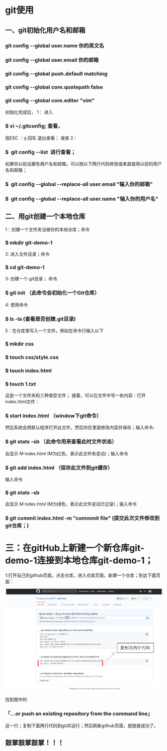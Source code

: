 # git使用
## 一、git初始化用户名和邮箱
### git config --global user.name 你的英文名
### git config --global user.email 你的邮箱
### git config --global push.default matching
### git config --global core.quotepath false
### git config --global core.editor "vim"
初始化完成后，
1： 进入
### $ vi ~/.gitconfig; 查看，
按ESC ：q 回车 退出查看；
或者
2：
### $  git config --list  进行查看；

如果你以前设置有用户名和邮箱，可以按以下两行代码修改或者直接用以前的用户名和邮箱；
### $  git config --global --replace-all user.email "输入你的邮箱" 
### $  git config --global --replace-all user.name "输入你的用户名"
## 二、用git创建一个本地仓库
1：创建一个文件夹当做你的本地仓库；命令
### $ mkdir git-demo-1
2: 进入文件目录；命令
### $ cd git-demo-1
 3: 创建一个.git目录；
命令
### $ git init （此命令会初始化一个Git仓库）
4: 使用命令 
### $ ls -la (查看是否创建.git目录)
5：在仓库里写入一个文件，例如在命令行输入以下
### $ mkdir css
### $ touch css/style.css
### $ touch index.html
### $ touch 1.txt
这是一个文件夹和三种类型文件；
接着，可以在文件中写一些内容：打开index.html文件： 
### $ start index.html  （window下git命令）
然后系统会用默认程序打开此文件，然后你在里面修改内容并保存；输入命令:
 ### $ git stats -sb （此命令用来查看此时文件状态）
会显示 M index.html (M为红色，表示此文件有变动)；输入命令 
### $ git add index.html （保存此文件到git缓存）
输入命令 
### $ git stats -sb 
会显示 M index.html (M为绿色，表示此文件变动已记录)；输入命令
 ### $ git commit index.html -m "commmit file" (提交此次文件修改到git仓库；) 
# 三：在gitHub上新建一个新仓库git-demo-1连接到本地仓库git-demo-1；
1:打开自己的github页面，点击仓库，进入仓库页面，新建一个仓库；到达下面页面：

![新建git仓库图片](./img1.png)

找到图中的
 ### 「…or push an existing repository from the command line」
这一行；复制下面两行代码到git并运行；然后刷新github页面，就链接成功了。
## 鼓掌鼓掌鼓掌！！！
